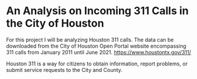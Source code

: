 # An Analysis on Incoming 311 Calls in the City of Houston 
For this project I will be analyzing Houston 311 calls. The data can be downloaded from the City of Houston Open Portal website encompassing 311 calls from January 2011 until June 2021. https://www.houstontx.gov/311/ 

Houston 311 is a way for citizens to obtain information, report problems, or submit service requests to the City and County.

